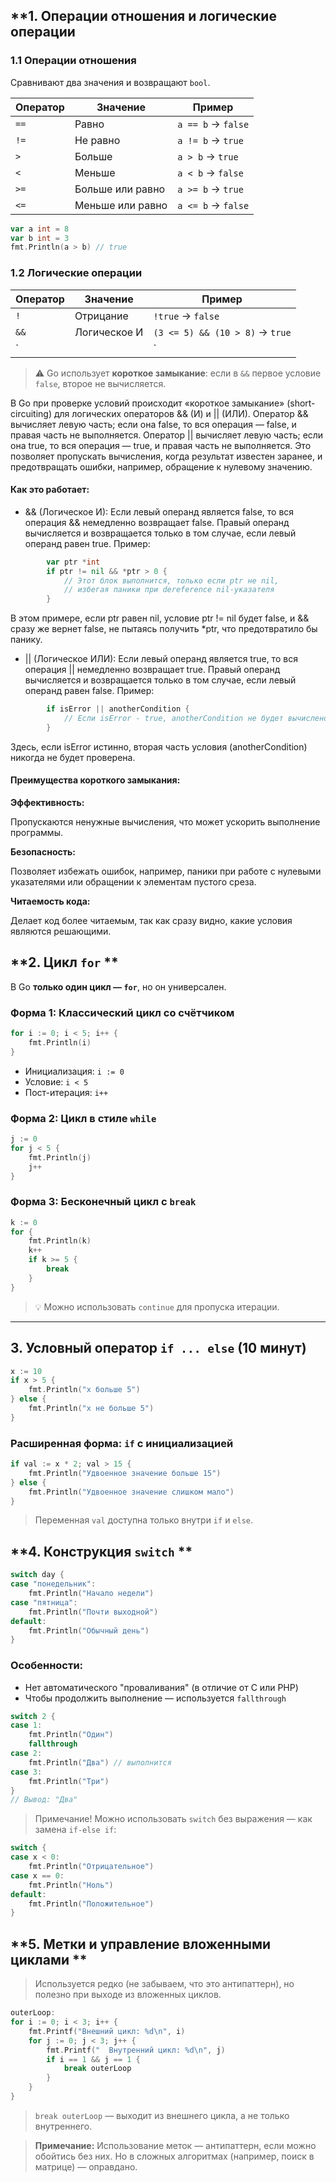 ## **1. Операции отношения и логические операции

### 1.1 Операции отношения

Сравнивают два значения и возвращают `bool`.

| Оператор | Значение       | Пример                 |
|---------|----------------|------------------------|
| `==`    | Равно          | `a == b` → `false`     |
| `!=`    | Не равно       | `a != b` → `true`      |
| `>`     | Больше         | `a > b` → `true`       |
| `<`     | Меньше         | `a < b` → `false`      |
| `>=`    | Больше или равно| `a >= b` → `true`      |
| `<=`    | Меньше или равно| `a <= b` → `false`     |

```go
var a int = 8
var b int = 3
fmt.Println(a > b) // true
```

### 1.2 Логические операции

| Оператор | Значение         | Пример                          |
|---------|------------------|----------------------------------|
| `!`     | Отрицание        | `!true` → `false`               |
| `&&`    | Логическое И     | `(3 <= 5) && (10 > 8)` → `true` |
| `||`    | Логическое ИЛИ   | `(3 == 5) || (10 > 8)` → `true` |

> ⚠ Go использует **короткое замыкание**: если в `&&` первое условие `false`, второе не вычисляется.
 
 В Go при проверке условий происходит «короткое замыкание» (short-circuiting) для логических операторов && (И) и || (ИЛИ). Оператор && вычисляет левую часть; если она false, то вся операция — false, и правая часть не выполняется. Оператор || вычисляет левую часть; если она true, то вся операция — true, и правая часть не выполняется. Это позволяет пропускать вычисления, когда результат известен заранее, и предотвращать ошибки, например, обращение к нулевому значению.

#### Как это работает:

* && (Логическое И):
Если левый операнд является false, то вся операция && немедленно возвращает false.
Правый операнд вычисляется и возвращается только в том случае, если левый операнд равен true.
Пример: 

```go
        var ptr *int
        if ptr != nil && *ptr > 0 {
            // Этот блок выполнится, только если ptr не nil,
            // избегая паники при dereference nil-указателя
        }
```

В этом примере, если ptr равен nil, условие ptr != nil будет false, и && сразу же вернет false, не пытаясь получить *ptr, что предотвратило бы панику.

* || (Логическое ИЛИ):
   Если левый операнд является true, то вся операция || немедленно возвращает true.
   Правый операнд вычисляется и возвращается только в том случае, если левый операнд равен false.
   Пример:
```go
        if isError || anotherCondition {
            // Если isError - true, anotherCondition не будет вычислено
        }
```

Здесь, если isError истинно, вторая часть условия (anotherCondition) никогда не будет проверена.

#### Преимущества короткого замыкания:

**Эффективность:**

Пропускаются ненужные вычисления, что может ускорить выполнение программы.

**Безопасность:**

Позволяет избежать ошибок, например, паники при работе с нулевыми указателями или обращении к элементам пустого среза.

**Читаемость кода:**

Делает код более читаемым, так как сразу видно, какие условия являются решающими. 

## **2. Цикл `for` **

В Go **только один цикл — `for`**, но он универсален.

### Форма 1: Классический цикл со счётчиком
```go
for i := 0; i < 5; i++ {
    fmt.Println(i)
}
```
- Инициализация: `i := 0`
- Условие: `i < 5`
- Пост-итерация: `i++`

### Форма 2: Цикл в стиле `while`
```go
j := 0
for j < 5 {
    fmt.Println(j)
    j++
}
```

### Форма 3: Бесконечный цикл с `break`
```go
k := 0
for {
    fmt.Println(k)
    k++
    if k >= 5 {
        break
    }
}
```

> 💡 Можно использовать `continue` для пропуска итерации.

---

##  **3. Условный оператор `if ... else` (10 минут)**

```go
x := 10
if x > 5 {
    fmt.Println("x больше 5")
} else {
    fmt.Println("x не больше 5")
}
```

### Расширенная форма: `if` с инициализацией
```go
if val := x * 2; val > 15 {
    fmt.Println("Удвоенное значение больше 15")
} else {
    fmt.Println("Удвоенное значение слишком мало")
}
```

> Переменная `val` доступна только внутри `if` и `else`.

 
 ## **4. Конструкция `switch` **


```go
switch day {
case "понедельник":
    fmt.Println("Начало недели")
case "пятница":
    fmt.Println("Почти выходной")
default:
    fmt.Println("Обычный день")
}
```

### Особенности:
- Нет автоматического "проваливания" (в отличие от C или PHP)
- Чтобы продолжить выполнение — используется `fallthrough`

```go
switch 2 {
case 1:
    fmt.Println("Один")
    fallthrough
case 2:
    fmt.Println("Два") // выполнится
case 3:
    fmt.Println("Три")
}
// Вывод: "Два"
```

> Примечание!
> Можно использовать `switch` без выражения — как замена `if-else if`:

```go
switch {
case x < 0:
    fmt.Println("Отрицательное")
case x == 0:
    fmt.Println("Ноль")
default:
    fmt.Println("Положительное")
}
```

## **5. Метки и управление вложенными циклами **

>  Используется редко (не забываем, что это антипаттерн), но полезно при выходе из вложенных циклов.

```go
outerLoop:
for i := 0; i < 3; i++ {
    fmt.Printf("Внешний цикл: %d\n", i)
    for j := 0; j < 3; j++ {
        fmt.Printf("  Внутренний цикл: %d\n", j)
        if i == 1 && j == 1 {
            break outerLoop
        }
    }
}
```

> `break outerLoop` — выходит из внешнего цикла, а не только внутреннего.

> **Примечание:** Использование меток — антипаттерн, если можно обойтись без них. Но в сложных алгоритмах (например, поиск в матрице) — оправдано.